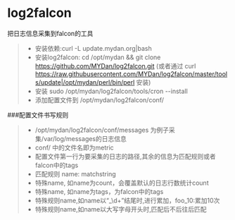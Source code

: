 # log2falcon

把日志信息采集到falcon的工具

> * 安装依赖:curl -L update.mydan.org|bash
> * 安装log2falcon: cd /opt/mydan && git clone https://github.com/MYDan/log2falcon.git (或者通过 curl https://raw.githubusercontent.com/MYDan/log2falcon/master/tools/update|/opt/mydan/perl/bin/perl 安装)
> * 安装 sudo /opt/mydan/log2falcon/tools/cron --install
> * 添加配置文件到 /opt/mydan/log2falcon/conf/

###配置文件书写规则
> * /opt/mydan/log2falcon/conf/messages 为例子采集/var/log/messages的日志信息
> * conf/ 中的文件名即为metric
> * 配置文件第一行为要采集的日志的路径,其余的信息为匹配规则或者falcon中的tags
> * 匹配规则 name: matchstring 
> * 特殊name, 如name为count，会覆盖默认的日志行数统计count
> * 特殊name, 如name为tags，为falcon中的tags
> * 特殊规则name,如name以“_\d+”结尾时,进行累加，foo_10:累加10次
> * 特殊规则name,如name以大写字母开头时,匹配后不后往后匹配
